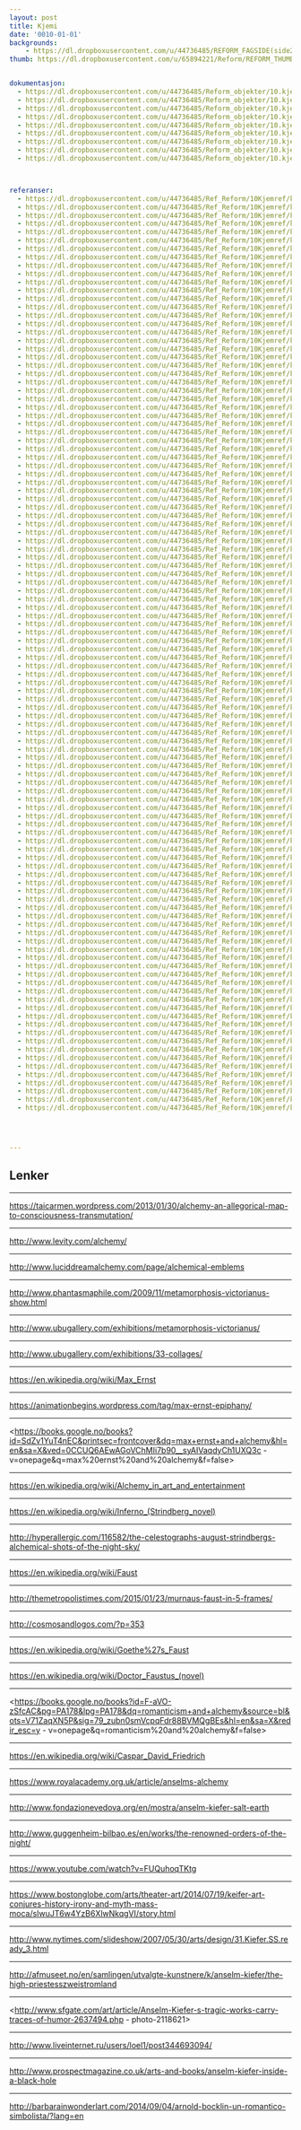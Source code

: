 ```yaml
---
layout: post
title: Kjemi
date: '0010-01-01'
backgrounds:
    - https://dl.dropboxusercontent.com/u/44736485/REFORM_FAGSIDE(side2)/10.Kjemi2m.jpg
thumb: https://dl.dropboxusercontent.com/u/65894221/Reform/REFORM_THUMBNAILS/10.Kjemi.jpg


dokumentasjon:
  - https://dl.dropboxusercontent.com/u/44736485/Reform_objekter/10.kjem1.jpg
  - https://dl.dropboxusercontent.com/u/44736485/Reform_objekter/10.kjem2.jpg
  - https://dl.dropboxusercontent.com/u/44736485/Reform_objekter/10.kjem3.jpg
  - https://dl.dropboxusercontent.com/u/44736485/Reform_objekter/10.kjem4.jpg
  - https://dl.dropboxusercontent.com/u/44736485/Reform_objekter/10.kjem5.jpg
  - https://dl.dropboxusercontent.com/u/44736485/Reform_objekter/10.kjem6.jpg
  - https://dl.dropboxusercontent.com/u/44736485/Reform_objekter/10.kjem7.jpg
  - https://dl.dropboxusercontent.com/u/44736485/Reform_objekter/10.kjem8.jpg
  - https://dl.dropboxusercontent.com/u/44736485/Reform_objekter/10.kjem9.jpg



referanser:
  - https://dl.dropboxusercontent.com/u/44736485/Ref_Reform/10Kjemref/kjemref01.jpg
  - https://dl.dropboxusercontent.com/u/44736485/Ref_Reform/10Kjemref/kjemref01b.jpg
  - https://dl.dropboxusercontent.com/u/44736485/Ref_Reform/10Kjemref/kjemref01c.jpg
  - https://dl.dropboxusercontent.com/u/44736485/Ref_Reform/10Kjemref/kjemref02.jpg
  - https://dl.dropboxusercontent.com/u/44736485/Ref_Reform/10Kjemref/kjemref04.jpg
  - https://dl.dropboxusercontent.com/u/44736485/Ref_Reform/10Kjemref/kjemref05.jpg
  - https://dl.dropboxusercontent.com/u/44736485/Ref_Reform/10Kjemref/kjemref06.jpg
  - https://dl.dropboxusercontent.com/u/44736485/Ref_Reform/10Kjemref/kjemref06b.jpg
  - https://dl.dropboxusercontent.com/u/44736485/Ref_Reform/10Kjemref/kjemref06c.jpg
  - https://dl.dropboxusercontent.com/u/44736485/Ref_Reform/10Kjemref/kjemref07.jpg
  - https://dl.dropboxusercontent.com/u/44736485/Ref_Reform/10Kjemref/kjemref08.jpg
  - https://dl.dropboxusercontent.com/u/44736485/Ref_Reform/10Kjemref/kjemref09.jpg
  - https://dl.dropboxusercontent.com/u/44736485/Ref_Reform/10Kjemref/kjemref10.jpg
  - https://dl.dropboxusercontent.com/u/44736485/Ref_Reform/10Kjemref/kjemref11.jpg
  - https://dl.dropboxusercontent.com/u/44736485/Ref_Reform/10Kjemref/kjemref11b.jpg
  - https://dl.dropboxusercontent.com/u/44736485/Ref_Reform/10Kjemref/kjemref12.jpg
  - https://dl.dropboxusercontent.com/u/44736485/Ref_Reform/10Kjemref/kjemref13.jpg
  - https://dl.dropboxusercontent.com/u/44736485/Ref_Reform/10Kjemref/kjemref14.jpg
  - https://dl.dropboxusercontent.com/u/44736485/Ref_Reform/10Kjemref/kjemref15.jpg
  - https://dl.dropboxusercontent.com/u/44736485/Ref_Reform/10Kjemref/kjemref16.jpg
  - https://dl.dropboxusercontent.com/u/44736485/Ref_Reform/10Kjemref/kjemref17.jpg
  - https://dl.dropboxusercontent.com/u/44736485/Ref_Reform/10Kjemref/kjemref18.jpg
  - https://dl.dropboxusercontent.com/u/44736485/Ref_Reform/10Kjemref/kjemref18b.jpg
  - https://dl.dropboxusercontent.com/u/44736485/Ref_Reform/10Kjemref/kjemref19.jpg
  - https://dl.dropboxusercontent.com/u/44736485/Ref_Reform/10Kjemref/kjemref20.jpg
  - https://dl.dropboxusercontent.com/u/44736485/Ref_Reform/10Kjemref/kjemref20b.jpg
  - https://dl.dropboxusercontent.com/u/44736485/Ref_Reform/10Kjemref/kjemref21.jpg
  - https://dl.dropboxusercontent.com/u/44736485/Ref_Reform/10Kjemref/kjemref22.jpg
  - https://dl.dropboxusercontent.com/u/44736485/Ref_Reform/10Kjemref/kjemref22b.jpg
  - https://dl.dropboxusercontent.com/u/44736485/Ref_Reform/10Kjemref/kjemref22c.jpg
  - https://dl.dropboxusercontent.com/u/44736485/Ref_Reform/10Kjemref/kjemref22d.jpg
  - https://dl.dropboxusercontent.com/u/44736485/Ref_Reform/10Kjemref/kjemref22e.jpg
  - https://dl.dropboxusercontent.com/u/44736485/Ref_Reform/10Kjemref/kjemref22f.jpg
  - https://dl.dropboxusercontent.com/u/44736485/Ref_Reform/10Kjemref/kjemref22g.jpg
  - https://dl.dropboxusercontent.com/u/44736485/Ref_Reform/10Kjemref/kjemref22h.jpg
  - https://dl.dropboxusercontent.com/u/44736485/Ref_Reform/10Kjemref/kjemref23.jpg
  - https://dl.dropboxusercontent.com/u/44736485/Ref_Reform/10Kjemref/kjemref24.jpg
  - https://dl.dropboxusercontent.com/u/44736485/Ref_Reform/10Kjemref/kjemref25.jpg
  - https://dl.dropboxusercontent.com/u/44736485/Ref_Reform/10Kjemref/kjemref26.jpg
  - https://dl.dropboxusercontent.com/u/44736485/Ref_Reform/10Kjemref/kjemref27.jpg
  - https://dl.dropboxusercontent.com/u/44736485/Ref_Reform/10Kjemref/kjemref28.jpg
  - https://dl.dropboxusercontent.com/u/44736485/Ref_Reform/10Kjemref/kjemref29.jpg
  - https://dl.dropboxusercontent.com/u/44736485/Ref_Reform/10Kjemref/kjemref30.jpg
  - https://dl.dropboxusercontent.com/u/44736485/Ref_Reform/10Kjemref/kjemref31.jpg
  - https://dl.dropboxusercontent.com/u/44736485/Ref_Reform/10Kjemref/kjemref32.jpg
  - https://dl.dropboxusercontent.com/u/44736485/Ref_Reform/10Kjemref/kjemref33.jpg
  - https://dl.dropboxusercontent.com/u/44736485/Ref_Reform/10Kjemref/kjemref34.jpg
  - https://dl.dropboxusercontent.com/u/44736485/Ref_Reform/10Kjemref/kjemref35.jpg
  - https://dl.dropboxusercontent.com/u/44736485/Ref_Reform/10Kjemref/kjemref35b.jpg
  - https://dl.dropboxusercontent.com/u/44736485/Ref_Reform/10Kjemref/kjemref35c.jpg
  - https://dl.dropboxusercontent.com/u/44736485/Ref_Reform/10Kjemref/kjemref35e.jpg
  - https://dl.dropboxusercontent.com/u/44736485/Ref_Reform/10Kjemref/kjemref35g.jpg
  - https://dl.dropboxusercontent.com/u/44736485/Ref_Reform/10Kjemref/kjemref35h.jpg
  - https://dl.dropboxusercontent.com/u/44736485/Ref_Reform/10Kjemref/kjemref35m.jpg
  - https://dl.dropboxusercontent.com/u/44736485/Ref_Reform/10Kjemref/kjemref35n.jpg
  - https://dl.dropboxusercontent.com/u/44736485/Ref_Reform/10Kjemref/kjemref36.jpg
  - https://dl.dropboxusercontent.com/u/44736485/Ref_Reform/10Kjemref/kjemref37.jpg
  - https://dl.dropboxusercontent.com/u/44736485/Ref_Reform/10Kjemref/kjemref38.jpg
  - https://dl.dropboxusercontent.com/u/44736485/Ref_Reform/10Kjemref/kjemref39.jpg
  - https://dl.dropboxusercontent.com/u/44736485/Ref_Reform/10Kjemref/kjemref40.jpg
  - https://dl.dropboxusercontent.com/u/44736485/Ref_Reform/10Kjemref/kjemref41.jpg
  - https://dl.dropboxusercontent.com/u/44736485/Ref_Reform/10Kjemref/kjemref42.jpg
  - https://dl.dropboxusercontent.com/u/44736485/Ref_Reform/10Kjemref/kjemref43.jpg
  - https://dl.dropboxusercontent.com/u/44736485/Ref_Reform/10Kjemref/kjemref44.jpg
  - https://dl.dropboxusercontent.com/u/44736485/Ref_Reform/10Kjemref/kjemref45.jpg
  - https://dl.dropboxusercontent.com/u/44736485/Ref_Reform/10Kjemref/kjemref46.jpg
  - https://dl.dropboxusercontent.com/u/44736485/Ref_Reform/10Kjemref/kjemref47.jpg
  - https://dl.dropboxusercontent.com/u/44736485/Ref_Reform/10Kjemref/kjemref48.jpg
  - https://dl.dropboxusercontent.com/u/44736485/Ref_Reform/10Kjemref/kjemref49.jpg
  - https://dl.dropboxusercontent.com/u/44736485/Ref_Reform/10Kjemref/kjemref50.jpg
  - https://dl.dropboxusercontent.com/u/44736485/Ref_Reform/10Kjemref/kjemref51.jpg
  - https://dl.dropboxusercontent.com/u/44736485/Ref_Reform/10Kjemref/kjemref52.jpg
  - https://dl.dropboxusercontent.com/u/44736485/Ref_Reform/10Kjemref/kjemref53.jpg
  - https://dl.dropboxusercontent.com/u/44736485/Ref_Reform/10Kjemref/kjemref54.jpg
  - https://dl.dropboxusercontent.com/u/44736485/Ref_Reform/10Kjemref/kjemref55.jpg
  - https://dl.dropboxusercontent.com/u/44736485/Ref_Reform/10Kjemref/kjemref56.jpg
  - https://dl.dropboxusercontent.com/u/44736485/Ref_Reform/10Kjemref/kjemref57.jpg
  - https://dl.dropboxusercontent.com/u/44736485/Ref_Reform/10Kjemref/kjemref58.jpg
  - https://dl.dropboxusercontent.com/u/44736485/Ref_Reform/10Kjemref/kjemref59.jpg
  - https://dl.dropboxusercontent.com/u/44736485/Ref_Reform/10Kjemref/kjemref60.jpg
  - https://dl.dropboxusercontent.com/u/44736485/Ref_Reform/10Kjemref/kjemref61.jpg
  - https://dl.dropboxusercontent.com/u/44736485/Ref_Reform/10Kjemref/kjemref62.jpg
  - https://dl.dropboxusercontent.com/u/44736485/Ref_Reform/10Kjemref/kjemref63.jpg
  - https://dl.dropboxusercontent.com/u/44736485/Ref_Reform/10Kjemref/kjemref64.jpg
  - https://dl.dropboxusercontent.com/u/44736485/Ref_Reform/10Kjemref/kjemref65.jpg
  - https://dl.dropboxusercontent.com/u/44736485/Ref_Reform/10Kjemref/kjemref66.jpg
  - https://dl.dropboxusercontent.com/u/44736485/Ref_Reform/10Kjemref/kjemref67.jpg
  - https://dl.dropboxusercontent.com/u/44736485/Ref_Reform/10Kjemref/kjemref68.jpg
  - https://dl.dropboxusercontent.com/u/44736485/Ref_Reform/10Kjemref/kjemref69.jpg
  - https://dl.dropboxusercontent.com/u/44736485/Ref_Reform/10Kjemref/kjemref70.jpg
  - https://dl.dropboxusercontent.com/u/44736485/Ref_Reform/10Kjemref/kjemref71.jpg
  - https://dl.dropboxusercontent.com/u/44736485/Ref_Reform/10Kjemref/kjemref72.jpg
  - https://dl.dropboxusercontent.com/u/44736485/Ref_Reform/10Kjemref/kjemref73.jpg
  - https://dl.dropboxusercontent.com/u/44736485/Ref_Reform/10Kjemref/kjemref74.jpg
  - https://dl.dropboxusercontent.com/u/44736485/Ref_Reform/10Kjemref/kjemref75.jpg
  - https://dl.dropboxusercontent.com/u/44736485/Ref_Reform/10Kjemref/kjemref76.jpg
  - https://dl.dropboxusercontent.com/u/44736485/Ref_Reform/10Kjemref/kjemref77.jpg
  - https://dl.dropboxusercontent.com/u/44736485/Ref_Reform/10Kjemref/kjemref78.jpg
  - https://dl.dropboxusercontent.com/u/44736485/Ref_Reform/10Kjemref/kjemref79.jpg
  - https://dl.dropboxusercontent.com/u/44736485/Ref_Reform/10Kjemref/kjemref80.jpg
  - https://dl.dropboxusercontent.com/u/44736485/Ref_Reform/10Kjemref/kjemref80b.jpg
  - https://dl.dropboxusercontent.com/u/44736485/Ref_Reform/10Kjemref/kjemref81.jpg
  - https://dl.dropboxusercontent.com/u/44736485/Ref_Reform/10Kjemref/kjemref82.jpg
  - https://dl.dropboxusercontent.com/u/44736485/Ref_Reform/10Kjemref/kjemref83.jpg
  - https://dl.dropboxusercontent.com/u/44736485/Ref_Reform/10Kjemref/kjemref84.jpg
  - https://dl.dropboxusercontent.com/u/44736485/Ref_Reform/10Kjemref/kjemref84a.jpg
  - https://dl.dropboxusercontent.com/u/44736485/Ref_Reform/10Kjemref/kjemref84b.jpg
  - https://dl.dropboxusercontent.com/u/44736485/Ref_Reform/10Kjemref/kjemref84c.jpg
  - https://dl.dropboxusercontent.com/u/44736485/Ref_Reform/10Kjemref/kjemref86.jpg
  - https://dl.dropboxusercontent.com/u/44736485/Ref_Reform/10Kjemref/kjemref85.jpg




---
```



## Lenker

* * *
<https://taicarmen.wordpress.com/2013/01/30/alchemy-an-allegorical-map-to-consciousness-transmutation/>

* * *
<http://www.levity.com/alchemy/>

* * *
<http://www.luciddreamalchemy.com/page/alchemical-emblems>

* * *
<http://www.phantasmaphile.com/2009/11/metamorphosis-victorianus-show.html>

* * *
<http://www.ubugallery.com/exhibitions/metamorphosis-victorianus/>

* * *
<http://www.ubugallery.com/exhibitions/33-collages/>

* * *
<https://en.wikipedia.org/wiki/Max_Ernst>

* * *
<https://animationbegins.wordpress.com/tag/max-ernst-epiphany/>

* * *
<https://books.google.no/books?id=SdZv1YuT4nEC&printsec=frontcover&dq=max+ernst+and+alchemy&hl=en&sa=X&ved=0CCUQ6AEwAGoVChMIi7b90__syAIVaqdyCh1UXQ3c - v=onepage&q=max%20ernst%20and%20alchemy&f=false>

* * *
<https://en.wikipedia.org/wiki/Alchemy_in_art_and_entertainment>

* * *
<https://en.wikipedia.org/wiki/Inferno_(Strindberg_novel)>

* * *
<http://hyperallergic.com/116582/the-celestographs-august-strindbergs-alchemical-shots-of-the-night-sky/>

* * *
<https://en.wikipedia.org/wiki/Faust>

* * *
<http://themetropolistimes.com/2015/01/23/murnaus-faust-in-5-frames/>

* * *
<http://cosmosandlogos.com/?p=353>

* * *
<https://en.wikipedia.org/wiki/Goethe%27s_Faust>

* * *
<https://en.wikipedia.org/wiki/Doctor_Faustus_(novel)>

* * *
<https://books.google.no/books?id=F-aVO-zSfcAC&pg=PA178&lpg=PA178&dq=romanticism+and+alchemy&source=bl&ots=V71ZaqXN5P&sig=79_zubn0smVcpqFdr88BVMQgBEs&hl=en&sa=X&redir_esc=y - v=onepage&q=romanticism%20and%20alchemy&f=false>

* * *
<https://en.wikipedia.org/wiki/Caspar_David_Friedrich>

* * *
<https://www.royalacademy.org.uk/article/anselms-alchemy>

* * *
<http://www.fondazionevedova.org/en/mostra/anselm-kiefer-salt-earth>

* * *
<http://www.guggenheim-bilbao.es/en/works/the-renowned-orders-of-the-night/>

* * *
<https://www.youtube.com/watch?v=FUQuhoqTKtg>

* * *
<https://www.bostonglobe.com/arts/theater-art/2014/07/19/keifer-art-conjures-history-irony-and-myth-mass-moca/sIwuJT6w4YzB6XlwNkqgVI/story.html>

* * *
<http://www.nytimes.com/slideshow/2007/05/30/arts/design/31.Kiefer.SS.ready_3.html>

* * *
<http://afmuseet.no/en/samlingen/utvalgte-kunstnere/k/anselm-kiefer/the-high-priestesszweistromland>

* * *
<http://www.sfgate.com/art/article/Anselm-Kiefer-s-tragic-works-carry-traces-of-humor-2637494.php - photo-2118621>

* * *
<http://www.liveinternet.ru/users/loel1/post344693094/>

* * *
<http://www.prospectmagazine.co.uk/arts-and-books/anselm-kiefer-inside-a-black-hole>

* * *
<http://barbarainwonderlart.com/2014/09/04/arnold-bocklin-un-romantico-simbolista/?lang=en>
